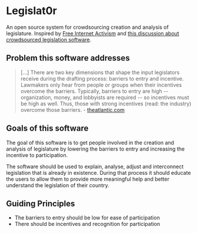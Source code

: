 # Legislat0r

An open source system for crowdsourcing creation and analysis of legislature.  Inspired by [Free Internet Activism](http://www.reddit.com/r/fia) and [this discussion about crowdsourced legislation software](http://www.reddit.com/r/fia/comments/swu5r/please_take_a_minute_and_read_legislation_20/).

## Problem this software addresses

> [...] There are two key dimensions that shape the input legislators receive during the drafting process: barriers to entry and incentive. Lawmakers only hear from people or groups when their incentives overcome the barriers. Typically, barriers to entry are high -- organization, money, and lobbyists are required -- so incentives must be high as well. Thus, those with strong incentives (read: the industry) overcome those barriers. - [theatlantic.com](http://www.theatlantic.com/technology/archive/2012/02/can-we-harness-the-internet-to-collaboratively-write-better-laws/253445/)

## Goals of this software

The goal of this software is to get people involved in the creation and analysis of legislature by lowering the barriers to entry and increasing the incentive to participation.

The software should be used to explain, analyse, adjust and interconnect legislation that is already in existence.  During that process it should educate the users to allow them to provide more meaningful help and better understand the legislation of their country.

## Guiding Principles

* The barriers to entry should be low for ease of participation
* There should be incentives and recognition for participation
